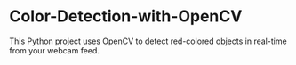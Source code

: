 # Color-Detection-with-OpenCV
This Python project uses OpenCV to detect red-colored objects in real-time from your webcam feed. 
